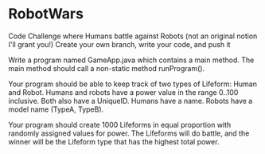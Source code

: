 # RobotWars
Code Challenge where Humans battle against Robots (not an original notion I'll grant you!)
Create your own branch, write your code, and push it

Write a program named GameApp.java which contains a main method. The main method should call a non-static method runProgram().

Your program should be able to keep track of two types of Lifeform: Human and Robot. Humans and robots have a power value in the range 0..100 inclusive. Both also have a UniqueID.
Humans have a name. Robots have a model name (TypeA, TypeB).

Your program should create 1000 Lifeforms in equal proportion with randomly assigned values for power. The Lifeforms will do battle, and the winner will be the Lifeform type that has the highest total power.
